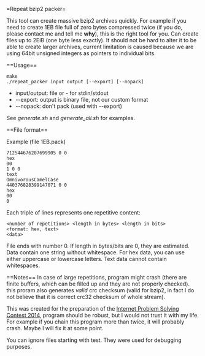 =Repeat bzip2 packer=

This tool can create massive bzip2 archives quickly. For example if you need to
create 1EB file full of zero bytes compressed twice (if you do, please contact
me and tell me **why**), this is the right tool for you. Can create files up to
2EiB (one byte less exactly). It should not be hard to alter it to be able to
create larger archives, current limitation is caused because we are using 64bit
unsigned integers as pointers to individual bits.

==Usage==

```
make
./repeat_packer input output [--export] [--nopack]
```

* input/output: file or - for stdin/stdout
* --export: output is binary file, not our custom format
* --nopack: don't pack (used with --export)

See *generate.sh* and *generate_all.sh* for examples.

==File format==

Example (file 1EB.pack)
```
712544676207699905 0 0
hex
00
1 0 0
text
OmnivorousCamelCase
440376828399147071 0 0
hex
00
0
```

Each triple of lines represents one repetitive content:
```
<number of repetitions> <length in bytes> <length in bits>
<format: hex, text>
<data>
```
File ends with number 0. If length in bytes/bits are 0, they are estimated.
Data contain one string without whitespace. For hex data, you can use either
uppercase or lowercase letters.  Text data cannot contain whitespaces.

==Notes==
In case of large repetitions, program might crash (there are finite buffers,
which can be filled up and they are not properly checked). this proram also
generates *valid* crc checksum (valid for bzip2, in fact I do not believe that
it is correct crc32 checksum of whole stream).

This was created for the preparation of the [Internet Problem Solving Contest
2014](http://ipsc.ksp.sk), program should be robust, but I would not trust it
with my life. For example if you chain this program more than twice, it will
probably crash. Maybe I will fix it at some point.

You can ignore files starting with test. They were used for debugging purposes.
